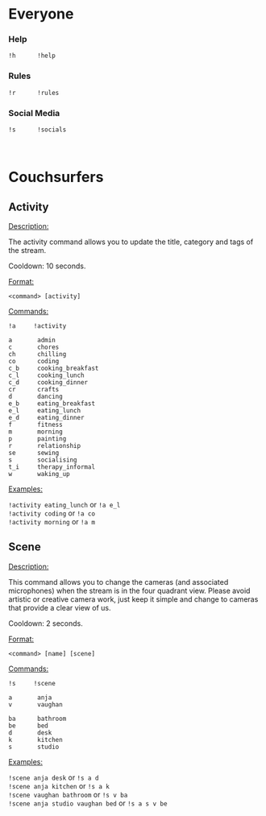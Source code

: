 # Everyone

### Help

```
!h      !help
```

### Rules

```
!r      !rules
```

### Social Media

```
!s      !socials
```
<br>

# Couchsurfers

## Activity

<ins>Description:</ins>

The activity command allows you to update the title, category and tags of the stream.

Cooldown: 10 seconds.

<ins>Format:</ins>

```
<command> [activity]
```

<ins>Commands:</ins>

```
!a     !activity

a       admin
c       chores
ch      chilling
co      coding
c_b     cooking_breakfast
c_l     cooking_lunch
c_d     cooking_dinner
cr      crafts
d       dancing
e_b     eating_breakfast
e_l     eating_lunch
e_d     eating_dinner
f       fitness
m       morning
p       painting
r       relationship
se      sewing
s       socialising
t_i     therapy_informal
w       waking_up
```

<ins>Examples:</ins>

`!activity eating_lunch` or `!a e_l`<br>
`!activity coding` or `!a co`<br>
`!activity morning` or `!a m`

## Scene

<ins>Description:</ins>

This command allows you to change the cameras (and associated microphones) when the stream is in the four quadrant view. Please avoid artistic or creative camera work, just keep it simple and change to cameras that provide a clear view of us.

Cooldown: 2 seconds.

<ins>Format:</ins>

```
<command> [name] [scene]
```

<ins>Commands:</ins>

```
!s     !scene

a       anja
v       vaughan

ba      bathroom
be      bed
d       desk
k       kitchen
s       studio
```

<ins>Examples:</ins>

`!scene anja desk` or `!s a d`<br>
`!scene anja kitchen` or `!s a k`<br>
`!scene vaughan bathroom` or `!s v ba`<br>
`!scene anja studio vaughan bed` or `!s a s v be`

<br>